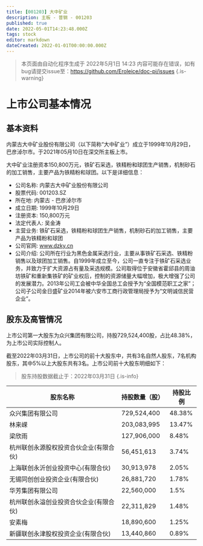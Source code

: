 ```yaml
---
title: [001203] 大中矿业
description: 主板 - 普钢 - 001203
published: true
date: 2022-05-01T14:23:48.000Z
tags: stock
editor: markdown
dateCreated: 2022-01-01T00:00:00.000Z
---
```


> 本页面由自动化程序生成于 2022年5月1日 14:23
> 内容可能存在错误，如有bug请提交issue至：https://github.com/Eroleice/doc-pi/issues
{.is-warning}

# 上市公司基本情况

## 基本资料

内蒙古大中矿业股份有限公司（以下简称“大中矿业”）成立于1999年10月29日，巴彦淖尔市。于2021年05月10日在深交所主板上市。

大中矿业注册资本150,800万元，铁矿石采选，铁精粉和球团生产销售，机制砂石的加工销售，主要产品为铁精粉和球团。以下是详细信息：

- 公司名称: 内蒙古大中矿业股份有限公司
- 股票代码: 001203.SZ
- 所在地: 内蒙古 - 巴彦淖尔市
- 成立日期: 1999年10月29日
- 注册资本: 150,800万元
- 法定代表人: 吴金涛
- 主营业务: 铁矿石采选，铁精粉和球团生产销售，机制砂石的加工销售，主要产品为铁精粉和球团
- 公司官网: www.dzky.cn
- 公司介绍: 公司所在行业为黑色金属采选行业，主要从事铁矿石采选、铁精粉销售以及球团加工销售。自1999年成立至今，公司一直专注于铁矿石采选业务，并致力于扩大资源占有量及采选规模。公司取得位于安徽省霍邱县的周油坊铁矿和重新集铁矿的矿业权后，控制的资源储量大幅增加，极大增强了公司的发展潜力。2013年公司工会被中华全国总工会授予为“全国模范职工之家”；公司子公司金日盛矿业2014年被六安市工商行政管理局授予为“文明诚信民营企业”。


## 股东及高管情况

上市公司第一大股东为众兴集团有限公司，持股729,524,400股，占比48.38%，为上市公司实际控制人。

截至2022年03月31日，上市公司的前十大股东中，共有3名自然人股东，7名机构股东，其中5%以上大股东共有3名。上市公司前十大股东明细如下：

> 股东持股数据截止于：2022年03月31日
{.is-info}

| 股东名称 | 持股数量（股） | 持股比例 |
| --- | --- | --- |
| 众兴集团有限公司 | 729,524,400 | 48.38% |
| 林来嵘 | 203,083,995 | 13.47% |
| 梁欣雨 | 127,906,000 | 8.48% |
| 杭州联创永源股权投资合伙企业(有限合伙) | 56,451,613 | 3.74% |
| 上海联创永沂创业投资中心(有限合伙) | 30,913,978 | 2.05% |
| 无锡同创创业投资企业(有限合伙) | 26,881,720 | 1.78% |
| 华芳集团有限公司 | 22,560,000 | 1.5% |
| 杭州联创永溢创业投资合伙企业(有限合伙) | 22,311,829 | 1.48% |
| 安素梅 | 18,890,600 | 1.25% |
| 新疆联创永津股权投资企业(有限合伙) | 13,440,860 | 0.89% |




